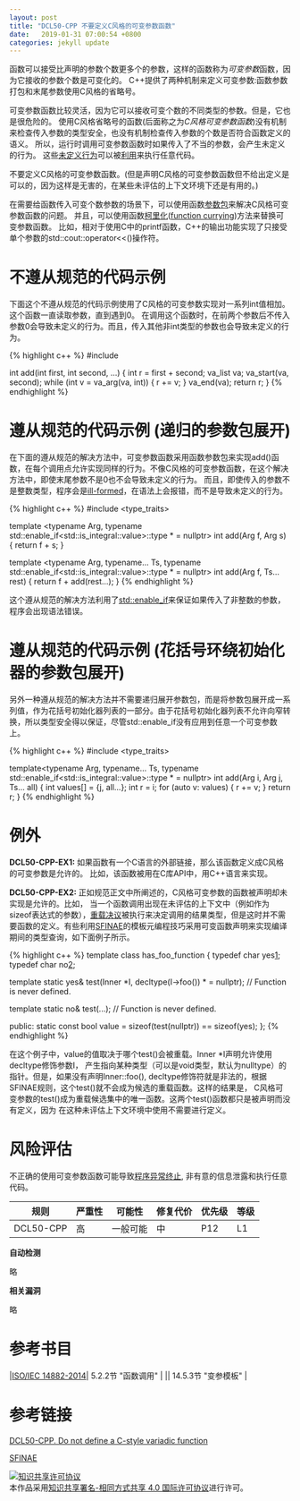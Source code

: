 ```yaml
---
layout: post
title: "DCL50-CPP 不要定义C风格的可变参数函数"
date:   2019-01-31 07:00:54 +0800
categories: jekyll update
---
```


函数可以接受比声明的参数个数更多个的参数，这样的函数称为*可变参数*函数，因为它接收的参数个数是可变化的。
C++提供了两种机制来定义可变参数:函数参数打包和末尾参数使用C风格的省略号。

可变参数函数比较灵活，因为它可以接收可变个数的不同类型的参数。但是，它也是很危险的。
使用C风格省略号的函数(后面称之为*C风格可变参数函数*)没有机制来检查传入参数的类型安全，也没有机制检查传入参数的个数是否符合函数定义的语义。
所以，运行时调用可变参数函数时如果传入了不当的参数，会产生未定义的行为。
这些[未定义行为](https://wiki.sei.cmu.edu/confluence/display/cplusplus/BB.+Definitions#BB.Definitions-undefinedbehavior)可以被[利用](https://wiki.sei.cmu.edu/confluence/display/cplusplus/BB.+Definitions#BB.Definitions-exploit)来执行任意代码。

不要定义C风格的可变参数函数。(但是声明C风格的可变参数函数但不给出定义是可以的，因为这样是无害的，在某些未评估的上下文环境下还是有用的。)

在需要给函数传入可变个数参数的场景下，可以使用函数[参数包](https://en.cppreference.com/w/cpp/language/parameter_pack)来解决C风格可变参数函数的问题。
并且，可以使用函数[柯里化](https://zh.wikipedia.org/wiki/%E6%9F%AF%E9%87%8C%E5%8C%96)([function currying](https://en.wikipedia.org/wiki/Currying))方法来替换可变参数函数。
比如，相对于使用C中的printf函数，C++的输出功能实现了只接受单个参数的std::cout::operator<<()操作符。

# 不遵从规范的代码示例

下面这个不遵从规范的代码示例使用了C风格的可变参数实现对一系列int值相加。这个函数一直读取参数，直到遇到0。
在调用这个函数时，在前两个参数后不传入参数0会导致未定义的行为。而且，传入其他非int类型的参数也会导致未定义的行为。

{% highlight c++ %}
#include <cstdarg>
 
int add(int first, int second, ...) {
  int r = first + second; 
  va_list va;
  va_start(va, second);
  while (int v = va_arg(va, int)) {
    r += v;
  }
  va_end(va);
  return r;
}
{% endhighlight %}

# 遵从规范的代码示例 (递归的参数包展开)

在下面的遵从规范的解决方法中，可变参数函数采用函数参数包来实现add()函数，在每个调用点允许实现同样的行为。不像C风格的可变参数函数，在这个解决方法中，即使末尾参数不是0也不会导致未定义的行为。
而且，即使传入的参数不是整数类型，程序会是[ill-formed](https://wiki.sei.cmu.edu/confluence/display/cplusplus/BB.+Definitions#BB.Definitions-ill-formed)，在语法上会报错，而不是导致未定义的行为。

{% highlight c++ %}
#include <type_traits>
  
template <typename Arg, typename std::enable_if<std::is_integral<Arg>::value>::type * = nullptr>
int add(Arg f, Arg s) { return f + s; }
  
template <typename Arg, typename... Ts, typename std::enable_if<std::is_integral<Arg>::value>::type * = nullptr>
int add(Arg f, Ts... rest) {
  return f + add(rest...);
}
{% endhighlight %}

这个遵从规范的解决方法利用了[std::enable_if](http://www.cplusplus.com/reference/type_traits/enable_if/)来保证如果传入了非整数的参数，程序会出现语法错误。

# 遵从规范的代码示例 (花括号环绕初始化器的参数包展开)

另外一种遵从规范的解决方法并不需要递归展开参数包，而是将参数包展开成一系列值，作为花括号初始化器列表的一部分。由于花括号初始化器列表不允许向窄转换，所以类型安全得以保证，尽管std::enable_if没有应用到任意一个可变参数上。

{% highlight c++ %}
#include <type_traits>

template<typename Arg, typename... Ts, typename std::enable_if<std::is_integral<Arg>::value>::type * = nullptr>
int add(Arg i, Arg j, Ts... all) {
    int values[] = {j, all...};
    int r = i;
    for (auto v: values) {
        r += v;
    }
    return r;
}
{% endhighlight %}

# 例外

**DCL50-CPP-EX1:** 如果函数有一个C语言的外部链接，那么该函数定义成C风格的可变参数是允许的。
比如，该函数被用在C库API中，用C++语言来实现。

**DCL50-CPP-EX2:** 正如规范正文中所阐述的，C风格可变参数的函数被声明却未实现是允许的。比如，
当一个函数调用出现在未评估的上下文中（例如作为sizeof表达式的参数），[重载决议](https://en.cppreference.com/w/cpp/language/overload_resolution)被执行来决定调用的结果类型，但是这时并不需要函数的定义。有些利用[SFINAE](https://wiki.sei.cmu.edu/confluence/display/cplusplus/BB.+Definitions#BB.Definitions-SFINAE)的模板元编程技巧采用可变函数声明来实现编译期间的类型查询，如下面例子所示。

{% highlight c++ %}
template <typename Ty>
class has_foo_function {
  typedef char yes[1];
  typedef char no[2];
 
  template <typename Inner>
  static yes& test(Inner *I, decltype(I->foo()) * = nullptr); // Function is never defined.
 
  template <typename>
  static no& test(...); // Function is never defined.
 
public:
  static const bool value = sizeof(test<Ty>(nullptr)) == sizeof(yes);
};
{% endhighlight %}

在这个例子中，value的值取决于哪个test()会被重载。Inner \*I声明允许使用decltype修饰参数I，
产生指向某种类型（可以是void类型，默认为nulltype）的指针。但是，如果没有声明Inner::foo(),
decltype修饰符就是非法的，根据SFINAE规则，这个test()就不会成为候选的重载函数。这样的结果是，
C风格可变参数的test()成为重载候选集中的唯一函数。这两个test()函数都只是被声明而没有定义，因为
在这种未评估上下文环境中使用不需要进行定义。

# 风险评估

不正确的使用可变参数函数可能导致[程序异常终止](https://wiki.sei.cmu.edu/confluence/display/cplusplus/BB.+Definitions#BB.Definitions-abnormaltermination), 非有意的信息泄露和执行任意代码。

|规则|严重性|可能性|修复代价|优先级|等级|
|--|--|--|--|--|--|
|DCL50-CPP|高|一般可能|中|P12|L1|

**自动检测**

略

**相关漏洞**

略

# 参考书目

|[ISO/IEC 14882-2014](https://wiki.sei.cmu.edu/confluence/display/cplusplus/AA.+Bibliography#AA.Bibliography-ISO/IEC14882-2014)| 5.2.2节 "函数调用" |
|| 14.5.3节 "变参模板" |


# 参考链接

[DCL50-CPP. Do not define a C-style variadic function][1]

[SFINAE][2]

[1]: https://wiki.sei.cmu.edu/confluence/display/cplusplus/DCL50-CPP.+Do+not+define+a+C-style+variadic+function
[2]: https://en.cppreference.com/w/cpp/language/sfinae

<a rel="license" href="http://creativecommons.org/licenses/by-sa/4.0/"><img alt="知识共享许可协议" style="border-width:0" src="https://i.creativecommons.org/l/by-sa/4.0/88x31.png" /></a><br />本作品采用<a rel="license" href="http://creativecommons.org/licenses/by-sa/4.0/">知识共享署名-相同方式共享 4.0 国际许可协议</a>进行许可。